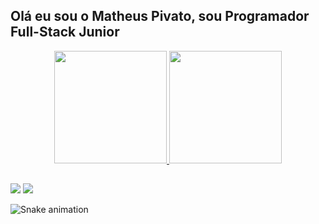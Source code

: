 ## Olá eu sou o Matheus Pivato, sou Programador Full-Stack Junior
<div align="center">
  <a href="https://github.com/rafaballerini">
  <img height="180em" src="https://github-readme-stats.vercel.app/api?username=mtspivato&show_icons=true&theme=midnight-purple&include_all_commits=true&count_private=true"/>
  <img height="180em" src="https://github-readme-stats.vercel.app/api/top-langs/?username=mtspivato&layout=compact&langs_count=7&theme=midnight-purple"/>
</div>
  
  ##
 
<div> 
  <a href="mailto:contato@matheuspivato.com" target="_blank"><img src="https://img.shields.io/badge/-Gmail-%23333?style=for-the-badge&logo=gmail&logoColor=white" target="_blank"></a>
  <a href="https://br.linkedin.com/in/matheus-pivato-b11724233?trk=people-guest_people_search-card" target="_blank"><img src="https://img.shields.io/badge/-LinkedIn-%230077B5?style=for-the-badge&logo=linkedin&logoColor=white" target="_blank"></a> 
 
  ![Snake animation](https://github.com/mtspivato/mtspivato/blob/output/github-contribution-grid-snake.svg)
 
</div>
